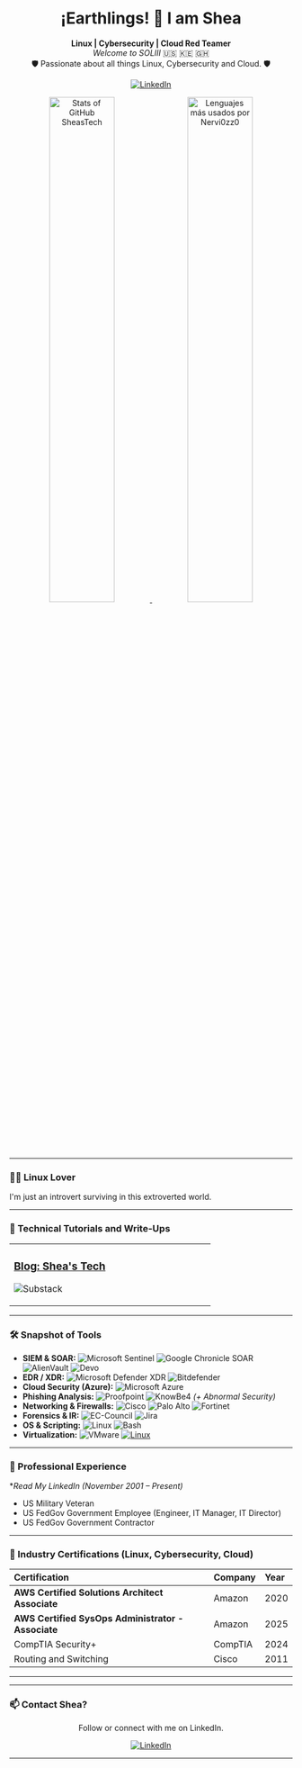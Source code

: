 <div align="center">


  <h1>¡Earthlings! 👋 I am Shea </h1>

  <p>
    <strong>Linux | Cybersecurity | Cloud Red Teamer</strong><br>
    <em>Welcome to SOLIII</em> 🇺🇸 🇰🇪 🇬🇭<br>
    🛡️ Passionate about all things Linux, Cybersecurity and Cloud. 🛡️
  </p>

  <p>
    <a href="https://www.linkedin.com/in/sheastech/"><img alt="LinkedIn" src="https://img.shields.io/badge/LinkedIn-%230077B5.svg?&style=for-the-badge&logo=linkedin&logoColor=white"></a>
    </p>
  </p>

</div>

<div align="center">
  <a href="https://github.com/sheastech">
    <img src="https://github-readme-stats.vercel.app/api?username=sheastech&show_icons=true&theme=tokyonight&rank_icon=github&count_private=true&include_all_commits=true&hide_border=true&border_radius=10" alt="Stats of GitHub SheasTech" width="48%"/>
  </a>
  <a href="https://github.com/Nervi0zz0">
    <img src="https://github-readme-stats.vercel.app/api/top-langs/?username=Nervi0zz0&layout=compact&theme=tokyonight&langs_count=8&hide_border=true&border_radius=10" alt="Lenguajes más usados por Nervi0zz0" width="48%"/>
  </a>
</div>

---

### 👨‍💻 Linux Lover

I'm just an introvert surviving in this extroverted world.

---

### 🚀 Technical Tutorials and Write-Ups



<table width="100%">
  <tr>
    <td width="50%" valign="top">
      <h3><a href="https://sheastech.github.io/" target="_blank">Blog: Shea's Tech</a></h3>
      <p>
          <img src="https://img.shields.io/badge/Substack%20Pages-121013?style=for-the-badge&logo=github&logoColor=white" alt="Substack"/>
    </td
      </p>
    </td>
  </tr>
  </table>

---

### 🛠️ Snapshot of Tools

* **SIEM & SOAR:** ![Microsoft Sentinel](https://img.shields.io/badge/Microsoft%20Sentinel-0078D4?style=flat-square&logo=microsoftazure&logoColor=white) ![Google Chronicle SOAR](https://img.shields.io/badge/Chronicle%20SOAR-4285F4?style=flat-square&logo=google&logoColor=white) ![AlienVault](https://img.shields.io/badge/AlienVault-00A3CC?style=flat-square) ![Devo](https://img.shields.io/badge/Devo-00B2A9?style=flat-square)
* **EDR / XDR:** ![Microsoft Defender XDR](https://img.shields.io/badge/Defender%20XDR-0078D4?style=flat-square&logo=microsoft&logoColor=white) ![Bitdefender](https://img.shields.io/badge/Bitdefender-ED1C24?style=flat-square&logo=bitdefender&logoColor=white)
* **Cloud Security (Azure):** ![Microsoft Azure](https://img.shields.io/badge/Azure%20Security-0078D4?style=flat-square&logo=microsoftazure&logoColor=white)
* **Phishing Analysis:** ![Proofpoint](https://img.shields.io/badge/Proofpoint-0076C0?style=flat-square) ![KnowBe4](https://img.shields.io/badge/KnowBe4-FF8200?style=flat-square) *(+ Abnormal Security)*
* **Networking & Firewalls:** ![Cisco](https://img.shields.io/badge/Cisco%20IOS/ASA-1199D2?style=flat-square&logo=cisco&logoColor=white) ![Palo Alto](https://img.shields.io/badge/Palo%20Alto-FF4500?style=flat-square) ![Fortinet](https://img.shields.io/badge/Fortinet-DC143C?style=flat-square&logo=fortinet&logoColor=white)
* **Forensics & IR:** ![EC-Council](https://img.shields.io/badge/Forensics%20Essentials-000000?style=flat-square) ![Jira](https://img.shields.io/badge/Jira%20(Incident%20Tracking)-0052CC?style=flat-square&logo=jira&logoColor=white)
* **OS & Scripting:** ![Linux](https://img.shields.io/badge/Linux-FCC624?style=flat-square&logo=linux&logoColor=black) ![Bash](https://img.shields.io/badge/Bash-4EAA25?style=flat-square&logo=gnubash&logoColor=white)
* **Virtualization:** ![VMware](https://img.shields.io/badge/VMware-666666?style=flat-square&logo=vmware&logoColor=white) [![Linux](https://img.shields.io/badge/Linux-FCC624?logo=linux&logoColor=black)](#)

---

### 💼 Professional Experience

**Read My LinkedIn*
*(November 2001 – Present)*

* US Military Veteran
* US FedGov Government Employee (Engineer, IT Manager, IT Director)
* US FedGov Government Contractor

---

### 📜 Industry Certifications (Linux, Cybersecurity, Cloud)

| Certification                                            | Company                  | Year  |
| :------------------------------------------------------- | :---------------------- | :--- |
| **AWS Certified Solutions Architect Associate**          | Amazon                  | 2020 |
| **AWS Certified SysOps Administrator - Associate**       | Amazon                  | 2025 |
| CompTIA Security+                                        | CompTIA                 | 2024 |
| Routing and Switching                                    | Cisco                   | 2011 |



---


---

### 📫 Contact Shea?

<div align="center">
<p>Follow or connect with me on LinkedIn.</p>

<p>
    <a href="https://www.linkedin.com/in/sheastech/" target="_blank"><img alt="LinkedIn" src="https://img.shields.io/badge/LinkedIn-%230077B5.svg?&style=for-the-badge&logo=linkedin&logoColor=white"></a>
    </p>
</div>

---
